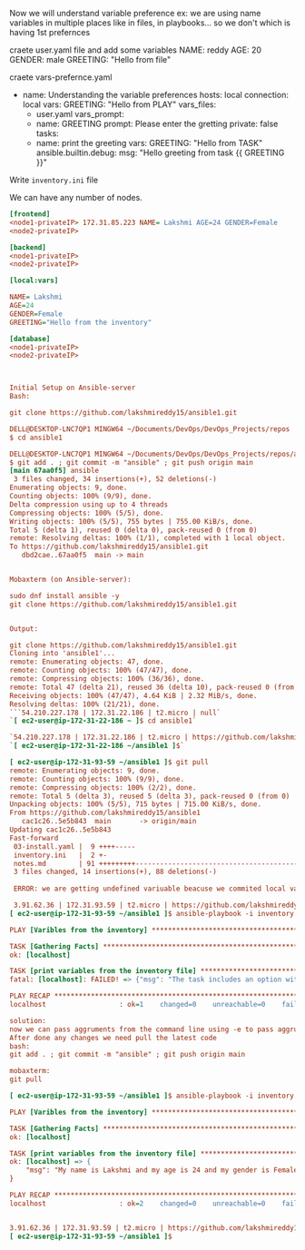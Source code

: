 Now we will understand variable preference 
ex: we are using name variables in multiple places like in files, in playbooks...
so we don't which is having 1st prefernces

craete user.yaml file and add some variables
NAME:  reddy
AGE:  20
GENDER: male
GREETING: "Hello from file"

craete vars-prefernce.yaml
- name: Understanding the variable preferences
  hosts: local
  connection: local
  vars:
    GREETING: "Hello from PLAY"
  vars_files:
  - user.yaml
  vars_prompt:
  - name: GREETING
    prompt: Please enter the gretting
    private: false
  tasks:
  - name: print the greeting
    vars:
      GREETING: "Hello from TASK"
    ansible.builtin.debug:
      msg: "Hello greeting from task {{ GREETING }}"


Write `inventory.ini` file

We can have any number of nodes.

```ini
[frontend]
<node1-privateIP> 172.31.85.223 NAME= Lakshmi AGE=24 GENDER=Female
<node2-privateIP>

[backend]
<node1-privateIP>
<node2-privateIP>

[local:vars]

NAME= Lakshmi
AGE=24
GENDER=Female
GREETING="Hello from the inventory"

[database]
<node1-privateIP>
<node2-privateIP>



Initial Setup on Ansible-server
Bash:

git clone https://github.com/lakshmireddy15/ansible1.git

DELL@DESKTOP-LNC7QP1 MINGW64 ~/Documents/DevOps/DevOps_Projects/repos
$ cd ansible1

DELL@DESKTOP-LNC7QP1 MINGW64 ~/Documents/DevOps/DevOps_Projects/repos/ansible1 (main)
$ git add . ; git commit -m "ansible" ; git push origin main
[main 67aa0f5] ansible
 3 files changed, 34 insertions(+), 52 deletions(-)
Enumerating objects: 9, done.
Counting objects: 100% (9/9), done.
Delta compression using up to 4 threads
Compressing objects: 100% (5/5), done.
Writing objects: 100% (5/5), 755 bytes | 755.00 KiB/s, done.
Total 5 (delta 1), reused 0 (delta 0), pack-reused 0 (from 0)
remote: Resolving deltas: 100% (1/1), completed with 1 local object.
To https://github.com/lakshmireddy15/ansible1.git
   dbd2cae..67aa0f5  main -> main


Mobaxterm (on Ansible-server):

sudo dnf install ansible -y 
git clone https://github.com/lakshmireddy15/ansible1.git


Output:

git clone https://github.com/lakshmireddy15/ansible1.git
Cloning into 'ansible1'...
remote: Enumerating objects: 47, done.
remote: Counting objects: 100% (47/47), done.
remote: Compressing objects: 100% (36/36), done.
remote: Total 47 (delta 21), reused 36 (delta 10), pack-reused 0 (from 0)
Receiving objects: 100% (47/47), 4.64 KiB | 2.32 MiB/s, done.
Resolving deltas: 100% (21/21), done.
```54.210.227.178 | 172.31.22.186 | t2.micro | null`
`[ ec2-user@ip-172-31-22-186 ~ ]$ cd ansible1`

`54.210.227.178 | 172.31.22.186 | t2.micro | https://github.com/lakshmireddy15/ansible1.git`
`[ ec2-user@ip-172-31-22-186 ~/ansible1 ]$`

[ ec2-user@ip-172-31-93-59 ~/ansible1 ]$ git pull
remote: Enumerating objects: 9, done.
remote: Counting objects: 100% (9/9), done.
remote: Compressing objects: 100% (2/2), done.
remote: Total 5 (delta 3), reused 5 (delta 3), pack-reused 0 (from 0)
Unpacking objects: 100% (5/5), 715 bytes | 715.00 KiB/s, done.
From https://github.com/lakshmireddy15/ansible1
   cac1c26..5e5b843  main       -> origin/main
Updating cac1c26..5e5b843
Fast-forward
 03-install.yaml |  9 ++++-----
 inventory.ini   |  2 +-
 notes.md        | 91 +++++++++----------------------------------------------------------------------------
 3 files changed, 14 insertions(+), 88 deletions(-)
 
 ERROR: we are getting undefined variuable beacuse we commited local variable 

 3.91.62.36 | 172.31.93.59 | t2.micro | https://github.com/lakshmireddy15/ansible1.git
[ ec2-user@ip-172-31-93-59 ~/ansible1 ]$ ansible-playbook -i inventory.ini 11-vars-args.yaml

PLAY [Varibles from the inventory] ****************************************************************************************************

TASK [Gathering Facts] ****************************************************************************************************************
ok: [localhost]

TASK [print variables from the inventory file] ****************************************************************************************
fatal: [localhost]: FAILED! => {"msg": "The task includes an option with an undefined variable. The error was: 'NAME' is undefined. 'NAME' is undefined\n\nThe error appears to be in '/home/ec2-user/ansible1/11-vars-args.yaml': line 5, column 5, but may\nbe elsewhere in the file depending on the exact syntax problem.\n\nThe offending line appears to be:\n\n  tasks:\n  - name: print variables from the inventory file\n    ^ here\n"}

PLAY RECAP ****************************************************************************************************************************
localhost                  : ok=1    changed=0    unreachable=0    failed=1    skipped=0    rescued=0    ignored=0

solution:
now we can pass aggruments from the command line using -e to pass aggruments.
After done any changes we need pull the latest code
bash:
git add . ; git commit -m "ansible" ; git push origin main

mobaxterm:
git pull

[ ec2-user@ip-172-31-93-59 ~/ansible1 ]$ ansible-playbook -i inventory.ini 11-vars-args.yaml -e "NAME=Lakshmi"  -e "AGE=24"  -e "GENDER=Female"

PLAY [Varibles from the inventory] ****************************************************************************************************

TASK [Gathering Facts] ****************************************************************************************************************
ok: [localhost]

TASK [print variables from the inventory file] ****************************************************************************************
ok: [localhost] => {
    "msg": "My name is Lakshmi and my age is 24 and my gender is Female"
}

PLAY RECAP ****************************************************************************************************************************
localhost                  : ok=2    changed=0    unreachable=0    failed=0    skipped=0    rescued=0    ignored=0


3.91.62.36 | 172.31.93.59 | t2.micro | https://github.com/lakshmireddy15/ansible1.git
[ ec2-user@ip-172-31-93-59 ~/ansible1 ]$


